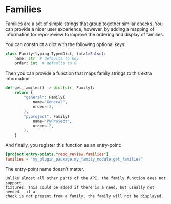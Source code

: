 # Families

Families are a set of simple strings that group together similar checks. You can provide a nicer user experience, however, by adding a mapping of information for repo-review to improve the ordering and display of families.

You can construct a dict with the following optional keys:

```python
class Family(typing.TypedDict, total=False):
    name: str  # defaults to key
    order: int  # defaults to 0
```

Then you can provide a function that maps family strings to this extra information:

```python
def get_familes() -> dict[str, Family]:
    return {
        "general": Family(
            name="General",
            order=-3,
        ),
        "pyproject": Family(
            name="PyProject",
            order=-2,
        ),
    }
```

And finally, you register this function as an entry-point:

```toml
[project.entry-points."repo_review.families"]
families = "my_plugin_package.my_family_module:get_families"
```

The entry-point name doesn't matter.

```{admonition} Fixtures
Unlike almost all other parts of the API, the family function does not support
fixtures. This could be added if there is a need, but usually not needed - if a
check is not present from a family, the family will not be displayed.
```

